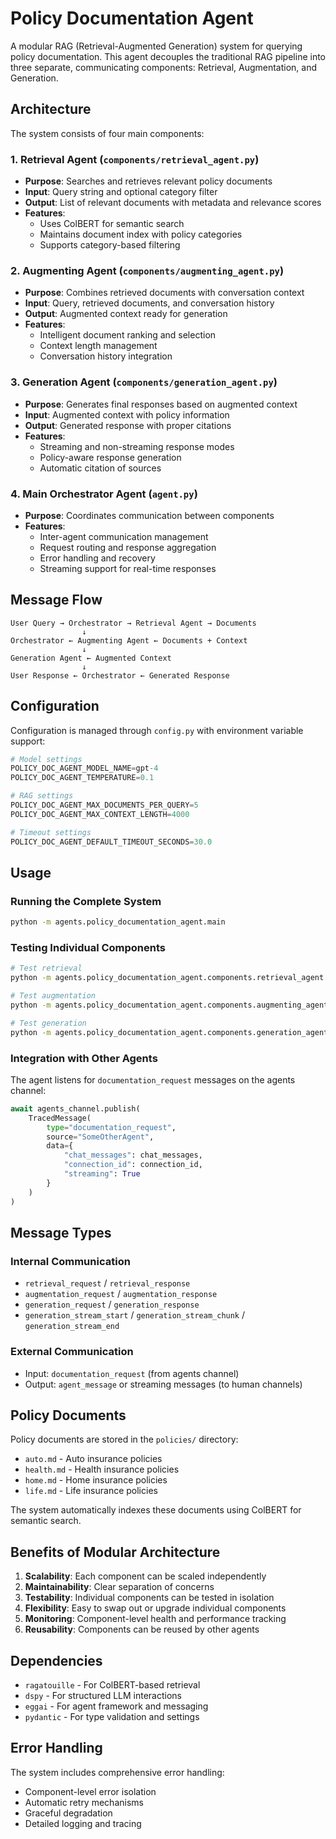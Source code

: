 # Policy Documentation Agent

A modular RAG (Retrieval-Augmented Generation) system for querying policy documentation. This agent decouples the traditional RAG pipeline into three separate, communicating components: Retrieval, Augmentation, and Generation.

## Architecture

The system consists of four main components:

### 1. Retrieval Agent (`components/retrieval_agent.py`)
- **Purpose**: Searches and retrieves relevant policy documents
- **Input**: Query string and optional category filter
- **Output**: List of relevant documents with metadata and relevance scores
- **Features**:
  - Uses ColBERT for semantic search
  - Maintains document index with policy categories
  - Supports category-based filtering

### 2. Augmenting Agent (`components/augmenting_agent.py`)
- **Purpose**: Combines retrieved documents with conversation context
- **Input**: Query, retrieved documents, and conversation history
- **Output**: Augmented context ready for generation
- **Features**:
  - Intelligent document ranking and selection
  - Context length management
  - Conversation history integration

### 3. Generation Agent (`components/generation_agent.py`)
- **Purpose**: Generates final responses based on augmented context
- **Input**: Augmented context with policy information
- **Output**: Generated response with proper citations
- **Features**:
  - Streaming and non-streaming response modes
  - Policy-aware response generation
  - Automatic citation of sources

### 4. Main Orchestrator Agent (`agent.py`)
- **Purpose**: Coordinates communication between components
- **Features**:
  - Inter-agent communication management
  - Request routing and response aggregation
  - Error handling and recovery
  - Streaming support for real-time responses

## Message Flow

```
User Query → Orchestrator → Retrieval Agent → Documents
                ↓
Orchestrator ← Augmenting Agent ← Documents + Context
                ↓
Generation Agent ← Augmented Context
                ↓
User Response ← Orchestrator ← Generated Response
```

## Configuration

Configuration is managed through `config.py` with environment variable support:

```python
# Model settings
POLICY_DOC_AGENT_MODEL_NAME=gpt-4
POLICY_DOC_AGENT_TEMPERATURE=0.1

# RAG settings  
POLICY_DOC_AGENT_MAX_DOCUMENTS_PER_QUERY=5
POLICY_DOC_AGENT_MAX_CONTEXT_LENGTH=4000

# Timeout settings
POLICY_DOC_AGENT_DEFAULT_TIMEOUT_SECONDS=30.0
```

## Usage

### Running the Complete System

```bash
python -m agents.policy_documentation_agent.main
```

### Testing Individual Components

```bash
# Test retrieval
python -m agents.policy_documentation_agent.components.retrieval_agent

# Test augmentation  
python -m agents.policy_documentation_agent.components.augmenting_agent

# Test generation
python -m agents.policy_documentation_agent.components.generation_agent
```

### Integration with Other Agents

The agent listens for `documentation_request` messages on the agents channel:

```python
await agents_channel.publish(
    TracedMessage(
        type="documentation_request",
        source="SomeOtherAgent", 
        data={
            "chat_messages": chat_messages,
            "connection_id": connection_id,
            "streaming": True
        }
    )
)
```

## Message Types

### Internal Communication

- `retrieval_request` / `retrieval_response`
- `augmentation_request` / `augmentation_response` 
- `generation_request` / `generation_response`
- `generation_stream_start` / `generation_stream_chunk` / `generation_stream_end`

### External Communication

- Input: `documentation_request` (from agents channel)
- Output: `agent_message` or streaming messages (to human channels)

## Policy Documents

Policy documents are stored in the `policies/` directory:
- `auto.md` - Auto insurance policies
- `health.md` - Health insurance policies  
- `home.md` - Home insurance policies
- `life.md` - Life insurance policies

The system automatically indexes these documents using ColBERT for semantic search.

## Benefits of Modular Architecture

1. **Scalability**: Each component can be scaled independently
2. **Maintainability**: Clear separation of concerns
3. **Testability**: Individual components can be tested in isolation
4. **Flexibility**: Easy to swap out or upgrade individual components
5. **Monitoring**: Component-level health and performance tracking
6. **Reusability**: Components can be reused by other agents

## Dependencies

- `ragatouille` - For ColBERT-based retrieval
- `dspy` - For structured LLM interactions
- `eggai` - For agent framework and messaging
- `pydantic` - For type validation and settings

## Error Handling

The system includes comprehensive error handling:
- Component-level error isolation
- Automatic retry mechanisms
- Graceful degradation
- Detailed logging and tracing